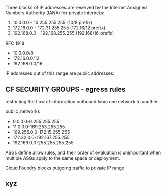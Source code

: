 Three blocks of IP addresses are reserved by the Internet Assigned Numbers Authority (IANA) for private Internets:
1. 10.0.0.0 - 10.255.255.255 (10/8 prefix)
2. 172.16.0.0 - 172.31.255.255 (172.16/12 prefix)
3. 192.168.0.0 - 192.168.255.255 (192.168/16 prefix)

RFC 1918
- 10.0.0.0/8
- 172.16.0.0/12
- 192.168.0.0/16

IP addresses out of this range are public addresses:

## CF SECURITY GROUPS - egress rules

restricting the flow of information outbound from one network to another.
 
public_networks
- 0.0.0.0-9.255.255.255
- 11.0.0.0-169.253.255.255
- 169.255.0.0-172.15.255.255
- 172.32.0.0-192.167.255.255
- 192.169.0.0-255.255.255.255

ASGs define allow rules, and their order of evaluation is unimportant when multiple ASGs apply to the same space or deployment.

Cloud Foundry blocks outgoing traffic to private IP range



## xyz